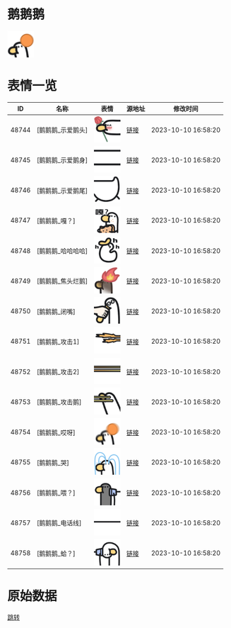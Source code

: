 # 鹅鹅鹅

<img src="./cover.png" height="60" alt="cover" />

# 表情一览

|ID|名称|表情|源地址|修改时间|
|----|----|----|----|----|
|48744|[鹅鹅鹅_示爱鹅头]|<img src="./pic/048744_%5B鹅鹅鹅_示爱鹅头%5D.png" height="60" alt="示爱鹅头"/>|[链接](https://i0.hdslb.com/bfs/garb/f8b05d84e483233cad4b79b885b860bba36c1609.png)|2023-10-10 16:58:20|
|48745|[鹅鹅鹅_示爱鹅身]|<img src="./pic/048745_%5B鹅鹅鹅_示爱鹅身%5D.png" height="60" alt="示爱鹅身"/>|[链接](https://i0.hdslb.com/bfs/garb/f9db88a7229cad5a207730ff4ad1368ef52e90c0.png)|2023-10-10 16:58:20|
|48746|[鹅鹅鹅_示爱鹅尾]|<img src="./pic/048746_%5B鹅鹅鹅_示爱鹅尾%5D.png" height="60" alt="示爱鹅尾"/>|[链接](https://i0.hdslb.com/bfs/garb/7e338fda5766c092300ad8e6409a1f7a323ca117.png)|2023-10-10 16:58:20|
|48747|[鹅鹅鹅_嘎？]|<img src="./pic/048747_%5B鹅鹅鹅_嘎？%5D.png" height="60" alt="嘎？"/>|[链接](https://i0.hdslb.com/bfs/garb/d7d6bee28914f545f1c46d9ccaed5ea2d475b5f7.png)|2023-10-10 16:58:20|
|48748|[鹅鹅鹅_哈哈哈哈]|<img src="./pic/048748_%5B鹅鹅鹅_哈哈哈哈%5D.png" height="60" alt="哈哈哈哈"/>|[链接](https://i0.hdslb.com/bfs/garb/0eb191f4fab9363d1428ef0b26c6abb9a2179beb.png)|2023-10-10 16:58:20|
|48749|[鹅鹅鹅_焦头烂鹅]|<img src="./pic/048749_%5B鹅鹅鹅_焦头烂鹅%5D.png" height="60" alt="焦头烂鹅"/>|[链接](https://i0.hdslb.com/bfs/garb/5cdbfd73a9c5fc64e5579d515e648ccb50ebea6f.png)|2023-10-10 16:58:20|
|48750|[鹅鹅鹅_闭嘴]|<img src="./pic/048750_%5B鹅鹅鹅_闭嘴%5D.png" height="60" alt="闭嘴"/>|[链接](https://i0.hdslb.com/bfs/garb/a7631a7628920aa55214fbfaff66bd89b5924a5f.png)|2023-10-10 16:58:20|
|48751|[鹅鹅鹅_攻击1]|<img src="./pic/048751_%5B鹅鹅鹅_攻击1%5D.png" height="60" alt="攻击1"/>|[链接](https://i0.hdslb.com/bfs/garb/4bc648b6e95938e1cbc92a7c6844d9d080f464a8.png)|2023-10-10 16:58:20|
|48752|[鹅鹅鹅_攻击2]|<img src="./pic/048752_%5B鹅鹅鹅_攻击2%5D.png" height="60" alt="攻击2"/>|[链接](https://i0.hdslb.com/bfs/garb/af6afded83179902e7a00e062e43e35a4ab14a31.png)|2023-10-10 16:58:20|
|48753|[鹅鹅鹅_攻击鹅]|<img src="./pic/048753_%5B鹅鹅鹅_攻击鹅%5D.png" height="60" alt="攻击鹅"/>|[链接](https://i0.hdslb.com/bfs/garb/0c728e0ea7f6e7f407007289c6a1769f34ef4584.png)|2023-10-10 16:58:20|
|48754|[鹅鹅鹅_哎呀]|<img src="./pic/048754_%5B鹅鹅鹅_哎呀%5D.png" height="60" alt="哎呀"/>|[链接](https://i0.hdslb.com/bfs/garb/c3d83a1b447cea6b5bf7b2d571b1852f198b7590.png)|2023-10-10 16:58:20|
|48755|[鹅鹅鹅_哭]|<img src="./pic/048755_%5B鹅鹅鹅_哭%5D.png" height="60" alt="哭"/>|[链接](https://i0.hdslb.com/bfs/garb/3ce5349cf10005573da564f316d4fd2b8034161a.png)|2023-10-10 16:58:20|
|48756|[鹅鹅鹅_喂？]|<img src="./pic/048756_%5B鹅鹅鹅_喂？%5D.png" height="60" alt="喂？"/>|[链接](https://i0.hdslb.com/bfs/garb/6cd9e444f7bb7b5c7a6444e7fb143ae4d51d8ef3.png)|2023-10-10 16:58:20|
|48757|[鹅鹅鹅_电话线]|<img src="./pic/048757_%5B鹅鹅鹅_电话线%5D.png" height="60" alt="电话线"/>|[链接](https://i0.hdslb.com/bfs/garb/bd76050fae065c08dfbf233ec0d0047db6f0e031.png)|2023-10-10 16:58:20|
|48758|[鹅鹅鹅_蛤？]|<img src="./pic/048758_%5B鹅鹅鹅_蛤？%5D.png" height="60" alt="蛤？"/>|[链接](https://i0.hdslb.com/bfs/garb/2c52547e4f5e63f2e039b5b5adc15bddbeadc826.png)|2023-10-10 16:58:20|

# 原始数据

[跳转](./raw.json)

